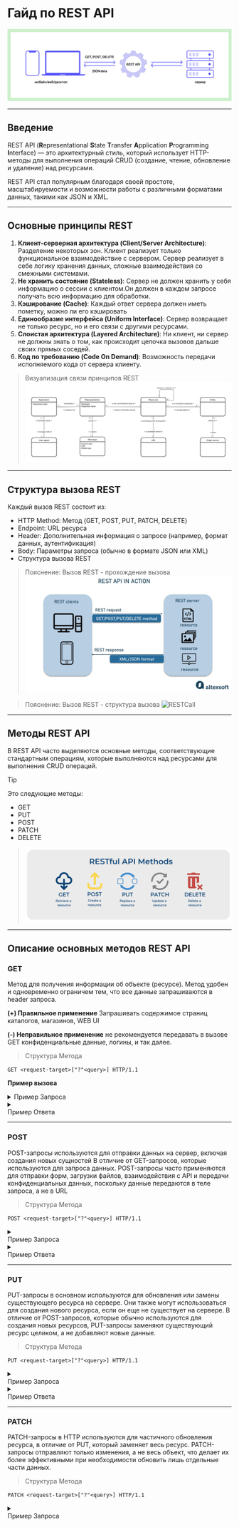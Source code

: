 # Гайд по REST API

![RESTVisual](https://github.com/archdocspec/featuredocumentation/blob/main/general_documentation/assets/rest-api-1.png)

____________________________________

## Введение

REST API (**R**epresentational **S**tate **T**ransfer **A**pplication **P**rogramming **I**nterface) — это архитектурный стиль, который использует HTTP-методы для выполнения операций CRUD (создание, чтение, обновление и удаление) над ресурсами. 


REST API стал популярным благодаря своей простоте, масштабируемости и возможности работы с различными форматами данных, такими как JSON и XML.

____________________________________

## Основные принципы REST

1. **Клиент-серверная архитектура (Client/Server Architecture)**: Разделение некоторых зон. Клиент реализует только функциональное взаимодействие с сервером. Сервер реализует в себе логику хранения данных, сложные взаимодействия со смежными системами.
2. **Не хранить состояние (Stateless)**: Cервер не должен хранить у себя информацию о сессии с клиентом.Он должен в каждом запросе получать всю информацию для обработки.
3. **Кэширование (Cache)**: Каждый ответ сервера должен иметь пометку, можно ли его кэшировать
4. **Единообразие интерфейса (Uniform Interface)**: Сервер возвращает не только ресурс, но и его связи с другими ресурсами.
5. **Слоистая архитектура (Layered Architecture)**: Ни клиент, ни сервер не должны знать о том, как происходит цепочка вызовов дальше своих прямых соседей.
6. **Код по требованию (Code On Demand)**: Возможность передачи исполняемого кода от сервера клиенту.

>Визуализация связи принципов REST
>![RESTArc](https://github.com/archdocspec/featuredocumentation/blob/main/general_documentation/assets/RESTArch.jpg)

____________________________________

## Структура вызова REST


Каждый вызов REST состоит из:

* HTTP Method: Метод (GET, POST, PUT, PATCH, DELETE)
* Endpoint: URL ресурса
* Header: Дополнительная информация о запросе (например, формат данных, аутентификация)
* Body: Параметры запроса (обычно в формате JSON или XML)
* Структура вызова REST

>Пояснение: Вызов REST - прохождение вызова
>![RESTCall](https://github.com/archdocspec/featuredocumentation/blob/main/general_documentation/assets/RESTdescr.jpg)

>Пояснение: Вызов REST - структура вызова
>![RESTCall](https://github.com/archdocspec/featuredocumentation/blob/main/general_documentation/assets/RESTSTRUCTUREDETAILED.png)

____________________________________

## Методы REST API

В REST API часто выделяются основные методы, соответствующие стандартным операциям, которые выполняются над ресурсами для выполнения CRUD операций.
>[!TIP]
>Это следующие методы:
>* GET
>* PUT
>* POST
>* PATCH
>* DELETE

>![RESTMethods.jpg](https://github.com/archdocspec/featuredocumentation/blob/main/general_documentation/assets/RESTMethods.png)

____________________________________

## Описание основных методов REST API

### GET 

Метод для получения информации об объекте (ресурсе).
Метод удобен  и одновременно ограничем тем, что все данные запрашиваются в header запроса.

**(+) Правильное применение**
Запрашивать содержимое страниц каталогов, магазинов, WEB UI

**(-) Неправильное применение**
не рекомендуется передавать в вызове GET конфиденциальные данные, логины, и так далее.

> Структура Метода
```
GET <request-target>["?"<query>] HTTP/1.1
```

**Пример вызова**

<details>
  <summary> Пример Запроса </summary>
```
GET /contact HTTP/1.1
Host: example.com
User-Agent: curl/8.6.0
Accept: */*
```
</details>

<details>
  <summary><br>Пример Ответа</br></summary			   
```
HTTP/1.1 200 OK
Content-Type: text/html; charset=UTF-8
Date: Fri, 21 Jun 2024 14:18:33 GMT
Last-Modified: Thu, 17 Oct 2019 07:18:26 GMT
Content-Length: 1234
<!doctype html>
<!-- HTML content follows -->
```
</details>

____________________________________

###  POST

POST-запросы используются для отправки данных на сервер, включая создания новых сущностей
В отличие от GET-запросов, которые используются для запроса данных.
POST-запросы часто применяются для отправки форм, загрузки файлов, взаимодействия с API и передачи конфиденциальных данных, поскольку данные передаются в теле запроса, а не в URL

> Структура Метода
```
POST <request-target>["?"<query>] HTTP/1.1
```

<details>
  <summary><br>Пример Запроса</br></summary>		    
```
POST /test HTTP/1.1
Host: example.com
Content-Type: application/x-www-form-urlencoded
Content-Length: 27
field1=value1&field2=value2
```
</details>

<details>
  <summary><br>Пример Ответа</br></summary
			  
  
```
POST /test HTTP/1.1
Host: example.com
Content-Type: multipart/form-data;boundary="delimiter12345"

--delimiter12345
Content-Disposition: form-data; name="field1"

value1
--delimiter12345
Content-Disposition: form-data; name="field2"; filename="example.txt"

value2
--delimiter12345--
```

</details>

____________________________________

###  PUT

PUT-запросы в основном используются для обновления или замены существующего ресурса на сервере. 
Они также могут использоваться для создания нового ресурса, если он еще не существует на сервере. 
В отличие от POST-запросов, которые обычно используются для создания новых ресурсов, PUT-запросы заменяют существующий ресурс целиком, а не добавляют новые данные. 

> Структура Метода
```
PUT <request-target>["?"<query>] HTTP/1.1
```

<details>
  <summary><br>Пример Запроса</br></summary>	  
  
```
PUT /new.html HTTP/1.1
Host: example.com
Content-type: text/html
Content-length: 16

<p>New File</p>
```

</details>

<details>
  <summary><br>Пример Ответа</br></summary>
	  
```
HTTP/1.1 201 Created
Content-Location: /new.html
```
</details>

____________________________________

### PATCH

PATCH-запросы в HTTP используются для частичного обновления ресурса, в отличие от PUT, который заменяет весь ресурс. PATCH-запросы отправляют только изменения, а не весь объект, что делает их более эффективными при необходимости обновить лишь отдельные части данных. 

> Структура Метода
```
PATCH <request-target>["?"<query>] HTTP/1.1
```

<details>
  <summary><br>Пример Запроса</br></summary>
```
PATCH /users/123 HTTP/1.1
Host: example.com
Content-Type: application/json
Content-Length: 27
Authorization: Bearer ABC123

{
  "status": "suspended"
}
```
</details>



<details>
  <summary><br>Пример Ответа</br></summary
```
HTTP/1.1 204 No Content
Content-Location: /users/123
ETag: "e0023aa4f"
```
</details>

____________________________________

#### DELETE

Метод DELETE в REST используется для удаления конкретного ресурса на сервере.
Он отправляется на URL ресурса, который нужно удалить, и, если ресурс существует, он будет удален. 

> Структура Метода
```
DELETE <request-target>["?"<query>] HTTP/1.1
```

<details>
  <summary><br>Пример Запроса</br></summary>
```
DELETE /file.html HTTP/1.1
Host: example.com
```
</details>


<details>
  <summary><br>Пример Ответа</br></summary	    
```
HTTP/1.1 204 No Content
Date: Wed, 04 Sep 2024 10:16:04 GMT
```

</details>

____________________________________

## Справочник по HTTP Кодам ответов

Справочный материал по HTTP кодам, приходящим в ответах на REST запросы

### Успешные ответы (200)

| Код   | Статус                  | Описание                                      |
|-------|-------------------------|-----------------------------------------------|
| 200 | OK                      | Запрос успешно выполнен.                     |
| 201 | Created                 | Запрос успешно выполнен, ресурс создан.      |
| 204 | No Content              | Запрос успешно выполнен, но нет содержимого. |
| 206 | Partial Content         | Запрос выполнен частично.                     |

### Сообщения о перенаправлении (300)

| Код   | Статус                  | Описание                                      |
| 300 | Multiple Choices        | Запрос имеет несколько возможных ответов.    |
| 301 | Moved Permanently       | Запрашиваемый ресурс был перемещен навсегда. |
| 302 | Found                   | Запрашиваемый ресурс временно доступен по другому URL. |
| 303 | See Other               | Для получения ответа следует использовать другой URL. |
| 304 | Not Modified            | Ресурс не был изменен с последнего запроса.  |
| 307 | Temporary Redirect      | Временный редирект на другой URL.            |

### Ошибки клиента (400)

| Код   | Статус                  | Описание                                      |
| 400 | Bad Request             | Сервер не может обработать запрос из-за неверного синтаксиса. |
| 401 | Unauthorized            | Запрос требует аутентификации.                |
| 403 | Forbidden               | Сервер понял запрос, но отказывается его выполнять. |
| 404 | Not Found               | Запрашиваемый ресурс не найден.               |
| 405 | Method Not Allowed      | Метод, указанный в запросе, не поддерживается для данного ресурса. |
| 408 | Request Timeout         | Время ожидания запроса истекло.               |

### Ошибки сервера (500)

| Код   | Статус                  | Описание                                      |
| 500 | Internal Server Error   | Внутренняя ошибка сервера.                    |
| 501 | Not Implemented         | Сервер не поддерживает функциональность, необходимую для выполнения запроса. |
| 502 | Bad Gateway             | Сервер, действующий как шлюз, получил недопустимый ответ от вышестоящего сервера. |
| 503 | Service Unavailable     | Сервер временно недоступен (например, из-за перегрузки или обслуживания). |
| 504 | Gateway Timeout         | Время ожидания ответа от вышестоящего сервера истекло. |

-------
                
## Заключение

REST API является мощным инструментом для взаимодействия между клиентом и сервером. 
Его принципы и методы позволяют создавать гибкие и масштабируемые приложения. 
Для более подробной информации о REST API и его методах, вы можете ознакомиться с документацией.
https://developer.mozilla.org/en-US/docs/Web/HTTP/Methods
